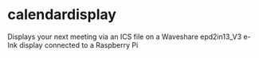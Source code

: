 # calendardisplay
Displays your next meeting via an ICS file on a Waveshare epd2in13_V3 e-Ink display connected to a Raspberry Pi
